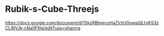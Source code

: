 # Rubik-s-Cube-Threejs
https://docs.google.com/document/d/1SkzRBbrecuHaZVzU0swqjQLtyKS3zCLWVJk-cNa0FNg/edit?usp=sharing
